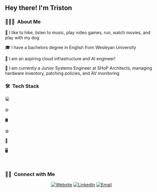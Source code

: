 <h2> Hey there! I'm Triston</h2>

<h3> 👨🏻‍💻  About Me </h3>

🤔 I like to hike, listen to music, play video games, run, watch movies, and play with my dog

🎓 I have a bachelors degree in English from Wesleyan University

💼 I am an aspiring cloud infrastructure and AI engineer! 

🌱 I am currently a Junior Systems Engineer at SHoP Architects, managing hardware inventory, patching policies, and AV monitoring


<h3> 🛠  Tech Stack</h3>

💻

🌐

🛢

⚙️

🔧

🖥

<br/>

<h3> 🤝🏻  Connect with Me </h3>

<p align="center">
  <a href="https://www.kuralabs.org/"><img alt="Website" src="https://img.shields.io/badge/Website-www.kuralabs.org-orange?style=flat-square&logo=google-chrome"></a>
  <a href="https://www.linkedin.com/in/triston-ortiz-0a919b173/"><img alt="LinkedIn" src="https://img.shields.io/badge/LinkedIn-triston%20ortiz-orange?style=flat-square&logo=linkedin"></a>
  <a href="mailto:taokuralabs@gmail.com"><img alt="Email" src="https://img.shields.io/badge/Email-taokuralabs@gmail.com-orange?style=flat-square&logo=gmail"></a>
</p>
